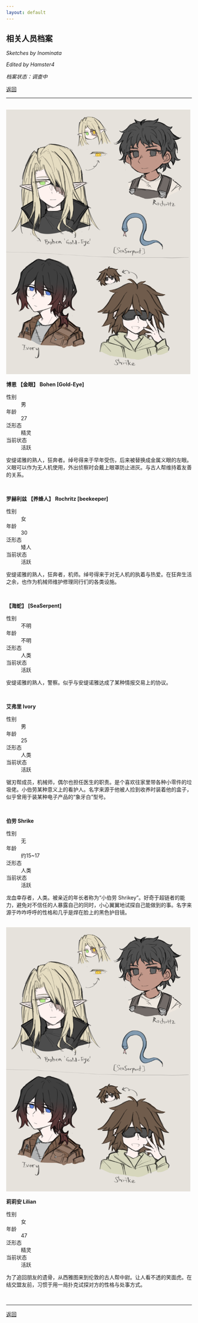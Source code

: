 ```yaml
---
layout: default
---
```


## 相关人员档案

_Sketches by Inominata_

_Edited by Hamster4_

_档案状态：调查中_

[返回](../)

* * *

<br />

<img src="../docs/assets/images/supportingcharacters1.png" width="500" />

**博恩 【金眼】 Bohen [Gold-Eye]**

<dl>
<dt>性别</dt>
<dd>男</dd>
<dt>年龄</dt>
<dd>27</dd>
<dt>泛形态</dt>
<dd>精灵</dd>
<dt>当前状态</dt>
<dd>活跃</dd>
</dl>

安缇诺雅的熟人，狂奔者。绰号得来于早年受伤，后来被替换成金属义眼的左眼。义眼可以作为无人机使用，外出侦察时会戴上眼罩防止进灰。与古人帮维持着友善的关系。

<br />

**罗赫利兹 【养蜂人】 Rochritz [beekeeper]**

<dl>
<dt>性别</dt>
<dd>女</dd>
<dt>年龄</dt>
<dd>30</dd>
<dt>泛形态</dt>
<dd>矮人</dd>
<dt>当前状态</dt>
<dd>活跃</dd>
</dl>

安缇诺雅的熟人，狂奔者，机师。绰号得来于对无人机的执着与热爱。在狂奔生活之余，也作为机械师维护修理同行们的各类设施。

<br />

**【海蛇】 [SeaSerpent]**

<dl>
<dt>性别</dt>
<dd>不明</dd>
<dt>年龄</dt>
<dd>不明</dd>
<dt>泛形态</dt>
<dd>人类</dd>
<dt>当前状态</dt>
<dd>活跃</dd>
</dl>

安缇诺雅的熟人，警察。似乎与安缇诺雅达成了某种情报交易上的协议。

<br />

**艾弗里 Ivory**

<dl>
<dt>性别</dt>
<dd>男</dd>
<dt>年龄</dt>
<dd>25</dd>
<dt>泛形态</dt>
<dd>人类</dd>
<dt>当前状态</dt>
<dd>活跃</dd>
</dl>

锯刃帮成员，机械师，偶尔也担任医生的职责。是个喜欢往家里带各种小零件的垃圾佬。小伯劳某种意义上的看护人。名字来源于他被人捡到收养时装着他的盒子，似乎曾用于装某种电子产品的“象牙白”型号。

<br />

**伯劳 Shrike**

<dl>
<dt>性别</dt>
<dd>无</dd>
<dt>年龄</dt>
<dd>约15~17</dd>
<dt>泛形态</dt>
<dd>人类</dd>
<dt>当前状态</dt>
<dd>活跃</dd>
</dl>

龙血幸存者，人类。被亲近的年长者称为“小伯劳 Shrikey”。好奇于超链者的能力，避免对不信任的人暴露自己的同时，小心翼翼地试探自己能做到的事。名字来源于咋咋呼呼的性格和几乎是焊在脸上的黑色护目镜。

<br />

<img src="../docs/assets/images/supportingcharacters1.png" width="500" />

**莉莉安 Lilian**

<dl>
<dt>性别</dt>
<dd>女</dd>
<dt>年龄</dt>
<dd>47</dd>
<dt>泛形态</dt>
<dd>精灵</dd>
<dt>当前状态</dt>
<dd>活跃</dd>
</dl>

为了追回朋友的遗骨，从西雅图来到伦敦的古人帮中尉。让人看不透的笑面虎。在结交盟友前，习惯于用一局扑克试探对方的性格与处事方式。

<br />

* * *

[返回](../)
